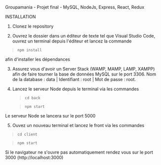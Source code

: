 Groupamania - Projet final - MySQL, NodeJs, Express, React, Redux

INSTALLATION

1. Clonez le repository

2. Ouvrez le dossier dans un éditeur de texte tel que Visual Studio Code, ouvrez un terminal depuis l'éditeur et lancez la commande

> `npm install`

afin d'installer les dépendances

3. Assurez vous d'avoir un Server Stack (WAMP, MAMP, LAMP, XAMPP) afin de faire tourner la base de données MySQL sur le port 3306.
   Nom de la database : data | Identifiant : root | Mot de passe : root.

4. Lancez le serveur Node depuis le terminal via les commandes

   > `cd back`

   > `npm start`

Le serveur Node se lancera sur le port 5000

5. Ouvez un nouveau terminal et lancez le front via les commandes

> `cd client`

> `npm start`

Si le navigateur ne s'ouvre pas automatiquement rendez vous sur le port 3000 (http://localhost:3000)
